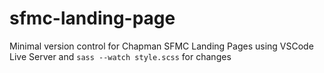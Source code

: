 # sfmc-landing-page

Minimal version control for Chapman SFMC Landing Pages using VSCode Live Server and `sass --watch style.scss` for changes
